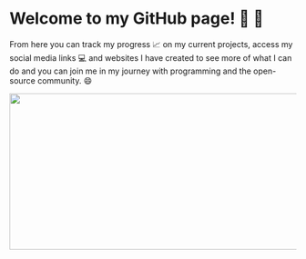 # Welcome to my GitHub page! 🥳 🥳

From here you can track my progress 📈 on my current projects, access my social media links 💻 and websites I have created to see more of what I can do and you can join me in my journey with programming and the open-source community. 😄

<img src="images/skillshare.png" width="600" height="275" />
